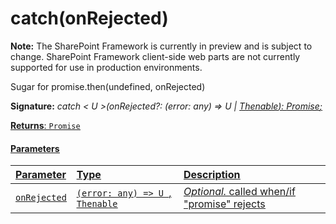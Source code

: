 # catch(onRejected)
**Note:** The SharePoint Framework is currently in preview and is subject to change. SharePoint Framework client-side web parts are not currently supported for use in production environments.



Sugar for promise.then(undefined, onRejected)

**Signature:** _catch < U >(onRejected?: (error: any) => U | [Thenable](../../es6-promise.api/interface/thenable.md)<U>): [Promise](../../es6-promise.api/class/promise.md)<U>;_

**Returns**: [`Promise`](../../es6-promise.api/class/promise.md)<U>





#### Parameters


| Parameter	   | Type    | Description |
|:-------------|:---------------|:------------|
| `onRejected`    | `(error: any) => U `, [`Thenable`](../../es6-promise.api/interface/thenable.md)<U> | _Optional._ called when/if "promise" rejects |


